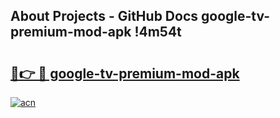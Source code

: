 ## About Projects - GitHub Docs google-tv-premium-mod-apk !4m54t

# <h2><a href="https://andorid.site?title=google-tv-premium-mod-apk&ref=19M">🔗👉 🔴 google-tv-premium-mod-apk</a></h2>

[![acn](https://github.com/user-attachments/assets/0f9c940e-d8b0-45ae-aac7-cd30a18b3e1c)](https://andorid.site?title=google-tv-premium-mod-apk&ref=19M)
